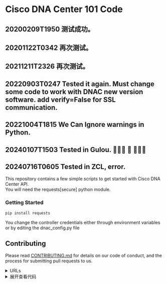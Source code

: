 # Cisco DNA Center 101 Code  
## 20200209T1950 测试成功。 
## 20201122T0342 再次测试。 
## 20211211T2326 再次测试。 
## 20220903T0247 Tested it again. Must change some code to work with DNAC new version software. add verify=False for SSL communication. 
## 20221004T1815 We Can Ignore warnings in Python.
## 20240107T1503 Tested in Gulou. 🫎🫎🫎 :moose: 🫎🫎🫎  
## 20240716T0605 Tested in ZCL, error.  

This repository contains a few simple scripts to get started with Cisco DNA Center API.  
You will need the requests[secure] python module.   
### Getting Started  
```buildoutcfg
pip install requests
```  
You change the controller credentials either through environment variables or by editing the dnac_config.py file  
## Contributing  
Please read [CONTRIBUTING.md](./CONTRIBUTING.md) for details on our code of conduct, and the process for submitting pull requests to us.  
<details>
<summary>URLs</summary>

[We Can Ignore warnings in Python](https://zlliu.medium.com/7-more-things-i-never-knew-about-python-until-recently-c1deb84e637f)  
[markdown折叠展开代码](https://guofei.blog.csdn.net/article/details/104410739?spm=1001.2101.3001.6650.2&utm_medium=distribute.pc_relevant.none-task-blog-2%7Edefault%7ECTRLIST%7ERate-2-104410739-blog-112696798.pc_relevant_aa2&depth_1-utm_source=distribute.pc_relevant.none-task-blog-2%7Edefault%7ECTRLIST%7ERate-2-104410739-blog-112696798.pc_relevant_aa2&utm_relevant_index=5)   
[medium-git-20221107](https://zlliu.medium.com/git-commit-m-asdfaiksnbfgdjajlknfasdf-ds-c83b8859c8b7)  
[]()  
</details>
<details>
<summary>展开查看代码</summary>
<pre><code>
System.out.println("Hello to see U!");
</code></pre>
</details>
